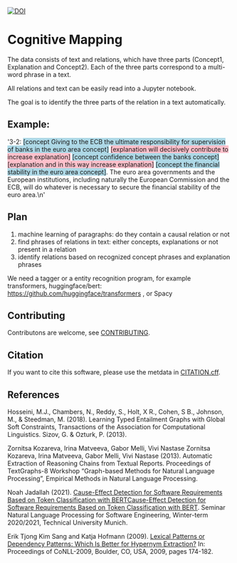 [![DOI](https://zenodo.org/badge/355485935.svg)](https://zenodo.org/badge/latestdoi/355485935)

# Cognitive Mapping

The data consists of text and relations, which have three parts (Concept1, Explanation and Concept2). 
Each of the three parts correspond to a multi-word phrase in a text. 

All relations and text can be easily read into a Jupyter notebook.

The goal is to identify the three parts of the relation in a text automatically.

## Example: 
'3-2: <span style="background-color: lightblue;">[concept Giving to the ECB the ultimate responsibility for 
supervision of banks in the euro area concept]</span> <span style="background-color: pink;">[explanation will decisively
 contribute to increase explanation]</span> <span style="background-color: lightblue;">[concept confidence between the 
 banks concept]</span> <span style="background-color: pink;">[explanation and in this way increase explanation]</span> 
 <span style="background-color: lightblue;">[concept the financial stability in the euro area concept]</span>. 
 The euro area governments and the European institutions, including naturally the European Commission and the ECB, 
 will do whatever is necessary to secure the financial stability of the euro area.\n'

## Plan
1. machine learning of paragraphs: do they contain a causal relation or not
2. find phrases of relations in text: either concepts, explanations or not present in a relation
3. identify relations based on recognized concept phrases and explanation phrases
 
We need a tagger or a entity recognition program, for example transformers, huggingface/bert: https://github.com/huggingface/transformers , or Spacy

## Contributing
Contributons are welcome, see [CONTRIBUTING](CONTRIBUTING.md).

## Citation
If you want to cite this software, please use the metdata in [CITATION.cff](CITATION.cff).

## References

Hosseini, M.J., Chambers, N., Reddy, S., Holt, X R., Cohen, S B., Johnson, M., & Steedman, M. (2018). Learning Typed Entailment Graphs with Global Soft Constraints, Transactions of the Association for Computational Linguistics. Sizov, G. & Ozturk, P. (2013). 

Zornitsa Kozareva, Irina Matveeva, Gabor Melli, Vivi Nastase Zornitsa Kozareva, Irina Matveeva, Gabor Melli, Vivi Nastase (2013). Automatic Extraction of Reasoning Chains from Textual Reports. Proceedings of TextGraphs-8 Workshop “Graph-based Methods for Natural Language Processing”, Empirical Methods in Natural Language Processing. 

Noah Jadallah (2021). [Cause-Effect Detection for Software Requirements Based on Token Classification with BERTCause-Effect Detection for Software Requirements Based on Token Classification with BERT](
https://colab.research.google.com/drive/14V9Ooy3aNPsRfTK88krwsereia8cfSPc?usp=sharing#scrollTo=H_kiqxjbW3lh). Seminar Natural Language Processing for Software Engineering, Winter-term 2020/2021, Technical University Munich.

Erik Tjong Kim Sang and Katja Hofmann (2009). [Lexical Patterns or Dependency Patterns: Which Is Better for Hypernym Extraction?](https://ifarm.nl/erikt/papers/conll2009.pdfhttps://ifarm.nl/erikt/papers/conll2009.pdf) In: Proceedings of CoNLL-2009, Boulder, CO, USA, 2009, pages 174-182.
